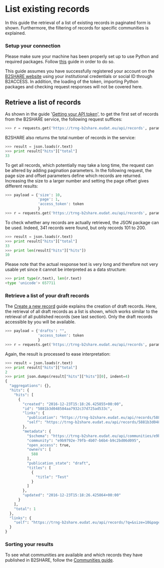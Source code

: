 # List existing records
In this guide the retrieval of a list of existing records in paginated form is shown. Furthermore, the filtering of records for specific communities is explained.

### Setup your connection
Please make sure your machine has been properly set up to use Python and required packages. Follow [this](A_Setup_and_install.md) guide in order to do so.

This guide assumes you have successfully registered your account on the [B2SHARE website](https://trng-b2share.eudat.eu) using your institutional credentials or social ID through B2ACCESS. In addition, the loading of the token, importing Python packages and checking request responses will not be covered here.

## Retrieve a list of records
As shown in the guide '[Getting your API token](00_Getting_your_API_token.md)', to get the first set of records from the B2SHARE service, the following request suffices:

```python
>>> r = requests.get('https://trng-b2share.eudat.eu/api/records', params={'access_token': token}, verify=False)
```

B2SHARE also returns the total number of records in the service:

```python
>>> result = json.loads(r.text)
>>> print result["hits"]["total"]
33
```

To get all records, which potentially may take a long time, the request can be altered by adding pagination parameters. In the following request, the page size and offset parameters define which records are returned. Increasing the size to a larger number and setting the page offset gives different results:

```python
>>> payload = {'size': 10,
               'page': 1,
               'access_token': token
               }
>>> r = requests.get('https://trng-b2share.eudat.eu/api/records', params=payload, verify=False)
```

To check whether any records are actually retrieved, the JSON package can be used. Indeed, 341 records were found, but only records 101 to 200.

```python
>>> result = json.loads(r.text)
>>> print result["hits"]["total"]
33
>>> print len(result["hits"]["hits"])
10
```

Please note that the actual response text is very long and therefore not very usable yet since it cannot be interpreted as a data structure:

```python
>>> print type(r.text), len(r.text)
<type 'unicode'> 657711
```

### Retrieve a list of your draft records
The [Create a new record](05_Create_new_record.md) guide explains the creation of draft records. Here, the retrieval of all draft records as a list is shown, which works similar to the retrieval of all published records (see last section). Only the draft records accessible by you will be available.

```python
>>> payload = {'drafts': "",
               'access_token': token
               }
>>> r = requests.get('https://trng-b2share.eudat.eu/api/records', params=payload, verify=False)
```

Again, the result is processed to ease interpretation:
```python
>>> result = json.loads(r.text)
>>> print result["hits"]["total"]
2
>>> print json.dumps(result["hits"]["hits"][0], indent=4)
{
  "aggregations": {},
  "hits": {
    "hits": [
      {
        "created": "2016-12-23T15:18:26.425855+00:00",
        "id": "5881b3d048584aa7932c37d725ad533c",
        "links": {
          "publication": "https://trng-b2share.eudat.eu/api/records/5881b3d048584aa7932c37d725ad533c",
          "self": "https://trng-b2share.eudat.eu/api/records/5881b3d048584aa7932c37d725ad533c/draft"
        },
        "metadata": {
          "$schema": "https://trng-b2share.eudat.eu/api/communities/e9b9792e-79fb-4b07-b6b4-b9c2bd06d095/schemas/0#/draft_json_schema",
          "community": "e9b9792e-79fb-4b07-b6b4-b9c2bd06d095",
          "open_access": true,
          "owners": [
            588
          ],
          "publication_state": "draft",
          "titles": [
            {
              "title": "Test"
            }
          ]
        },
        "updated": "2016-12-23T15:18:26.425864+00:00"
      }
    ],
    "total": 1
  },
  "links": {
    "self": "https://trng-b2share.eudat.eu/api/records/?q=&size=10&page=1"
  }
}
```

### Sorting your results

To see what communities are available and which records they have published in B2SHARE, follow the [Communities guide](03_Communities.md).